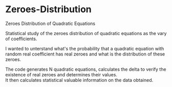 # Zeroes-Distribution
Zeroes Distribution of Quadratic Equations  

Statistical study of the zeroes distribution of quadratic equations as the vary of coefficients.  

I wanted to unterstand what's the probability that a quadratic equation with random real coefficient has real zeroes and what is the distribution of these zeroes.  

The code generates N quadratic equations, calculates the delta to verify the existence of real zeroes and determines their values.  
It then calculates statistical valuable information on the data obtained.
